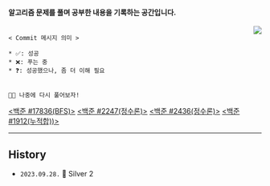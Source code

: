 #### 알고리즘 문제를 풀며 공부한 내용을 기록하는 공간입니다.

<img align="right" style="margin-left:10px" src="http://mazassumnida.wtf/api/v2/generate_badge?boj=ghd8119">



```
 
< Commit 메시지 의미 >

* ✅: 성공
* ❌: 푸는 중
* ❓: 성공했으나, 좀 더 이해 필요
 

```


```👩‍💻 나중에 다시 풀어보자!```

[<백준 #17836(BFS)>](https://www.acmicpc.net/problem/17836) [<백준 #2247(정수론)>](https://www.acmicpc.net/problem/2247) [<백준 #2436(정수론)>](http://bit.ly/백준2436) [<백준 #1912(누적합))>](https://www.acmicpc.net/problem/1912) 


---
## History
- ```2023.09.28.``` 🤍 Silver 2 
